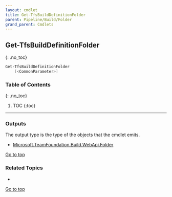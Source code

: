 ```yaml
---
layout: cmdlet
title: Get-TfsBuildDefinitionFolder
parent: Pipeline/Build/Folder
grand_parent: Cmdlets
---
```

## Get-TfsBuildDefinitionFolder
{: .no_toc}



```powershell
Get-TfsBuildDefinitionFolder
    [<CommonParameter>]

```

### Table of Contents
{: .no_toc}

1. TOC
{:toc}

-----

### Outputs

The output type is the type of the objects that the cmdlet emits.

* [Microsoft.TeamFoundation.Build.WebApi.Folder](https://docs.microsoft.com/en-us/dotnet/api/Microsoft.TeamFoundation.Build.WebApi.Folder)

[Go to top](#get-tfsbuilddefinitionfolder)

### Related Topics

* 


[Go to top](#get-tfsbuilddefinitionfolder)

